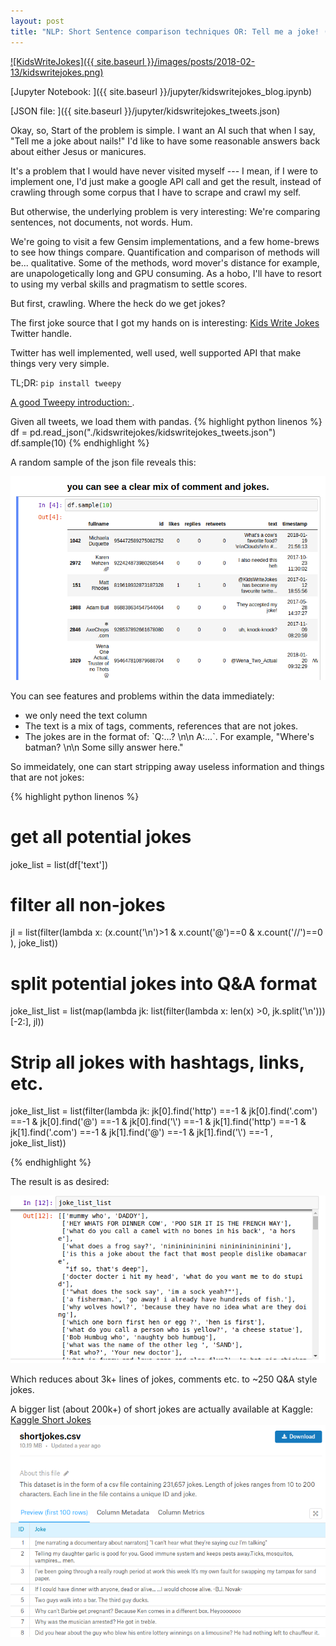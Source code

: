 ```yaml
---
layout: post
title: "NLP: Short Sentence comparison techniques OR: Tell me a joke! (Part 1: scraping twitter)"
---
```

[![KidsWriteJokes]({{ site.baseurl }}/images/posts/2018-02-13/kidswritejokes.png)]({{page.url}})

[Jupyter Notebook: ]({{ site.baseurl }}/jupyter/kidswritejokes_blog.ipynb)

[JSON file: ]({{ site.baseurl }}/jupyter/kidswritejokes_tweets.json)


Okay, so, Start of the problem is simple. I want an AI such that when I say, "Tell me a joke about nails!" I'd like to have some reasonable answers back about either Jesus or manicures.

It's a problem that I would have never visited myself --- I mean, if I were to implement one, I'd just make a google API call and get the result, instead of crawling through some corpus that I have to scrape and crawl my self.

But otherwise, the underlying problem is very interesting:
We're comparing sentences, not documents, not words. Hum.

We're going to visit a few Gensim implementations, and a few home-brews to see how things compare.
Quantification and comparison of methods will be... qualitative. Some of the methods, word mover's distance for example, are unapologetically long and GPU consuming. As a hobo, I'll have to resort to using my verbal skills and pragmatism to settle scores.

But first, crawling. Where the heck do we get jokes?

The first joke source that I got my hands on is interesting: [Kids Write Jokes](https://twitter.com/KidsWriteJokes) Twitter handle.

Twitter has well implemented, well used, well supported API that make things very very simple.

TL;DR: `pip install tweepy`

[A good Tweepy introduction: ](https://marcobonzanini.com/2015/03/02/mining-twitter-data-with-python-part-1/).

 Given all tweets, we load them with pandas.
 {% highlight python linenos %}
 df = pd.read_json("./kidswritejokes/kidswritejokes_tweets.json")
 df.sample(10)
 {% endhighlight %}

A random sample of the json file reveals this:

![raw jokes dataframe](/images/posts/2018-02-13/sample10.png)

You can see features and problems within the data immediately:
<ul>
<li>we only need the text column</li>
<li>The text is a mix of tags, comments, references that are not jokes. </li>
<li>The jokes are in the format of: `Q:...? \n\n A:...`. For example, "Where's batman? \n\n Some silly answer here." </li>
</ul>

So immeidately, one can start stripping away useless information and things that are not jokes:

{% highlight python linenos %}
# get all potential jokes
joke_list = list(df['text'])
# filter all non-jokes
jl = list(filter(lambda x: (x.count('\n')>1 & x.count('@')==0 & x.count('//')==0 ), joke_list))
# split potential jokes into Q&A format
joke_list_list = list(map(lambda jk: list(filter(lambda x: len(x) >0, jk.split('\n')))[-2:], jl))
# Strip all jokes with hashtags, links, etc.
joke_list_list = list(filter(lambda jk:
            jk[0].find('http') ==-1 &
            jk[0].find('.com') ==-1 &
            jk[0].find('@') ==-1 &
            jk[0].find('\\') ==-1 &
            jk[1].find('http') ==-1 &
            jk[1].find('.com') ==-1 &
            jk[1].find('@') ==-1 &
            jk[1].find('\\') ==-1 , joke_list_list))

{% endhighlight %}

The result is as desired:

![clean jokes](/images/posts/2018-02-13/jokelistlist.png)

Which reduces about 3k+ lines of jokes, comments etc. to ~250 Q&A style jokes.

A bigger list (about 200k+) of short jokes are actually available at Kaggle:
[Kaggle Short Jokes](https://www.kaggle.com/abhinavmoudgil95/short-jokes)
![kaggle short jokes](/images/posts/2018-02-13/kaggleshortjokes.png)
